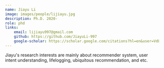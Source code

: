 ```yaml
---
name: Jiayu Li  
image: images/people/lijiayu.jpg  
description: Ph.D. 2020-  
role: phd  
links:  
    email: lijiayu997@gmail.com  
    github: https://github.com/JiayuLi-997  
    google-scholar: https://scholar.google.com/citations?hl=en&user=VdLEfDwAAAAJ  
---
```


Jiayu's research interests are mainly about recommender system, user intent understanding, lifelogging, ubiquitous recommendation, and etc.